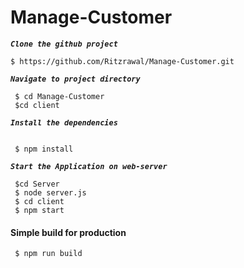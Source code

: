# Manage-Customer
**_`Clone the github project`_**
```
$ https://github.com/Ritzrawal/Manage-Customer.git
```
**_`Navigate to project directory`_**
```
 $ cd Manage-Customer
 $cd client
```

**_`Install the dependencies`_**
```
 
 $ npm install 

```


**_`Start the Application on web-server`_**
```
 $cd Server
 $ node server.js 
 $ cd client
 $ npm start
```
 #### **Simple build for production** ####

```
 $ npm run build 
```
